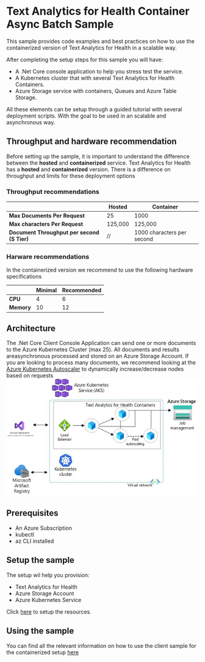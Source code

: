 # Text Analytics for Health Container Async Batch Sample

This sample provides code examples and best practices on how to use the containerized version of Text Analytics for Health in a scalable way.

After completing the setup steps for this sample you will have: 
- A .Net Core console application to help you stress test the service.
- A Kubernetes cluster that with several Text Analytics for Health Containers.
- Azure Storage service with containers, Queues and Azure Table Storage. 

All these elements can be setup through a guided tutorial with several deployment scripts. With the goal to be used in an scalable and asynchronous way. 

## Throughput and hardware recommendation 

Before setting up the sample, it is important to understand the difference between the **hosted** and **containerized** service. 
Text Analytics for Health has a **hosted** and **containerized** version. There is a difference on throughput and limits for these deployment options

### Throughput recommendations

| | Hosted | Container 
| ---- | ---- | --- | 
| **Max Documents Per Request** | 25 | 1000 
| **Max characters Per Request** | 125,000 | 125,000  
| **Document Throughput per second (S Tier)** | // | 1000 characters per second

### Harware recommendations

In the containerized version we recommend to use the following hardware specifications 

| | Minimal | Recommended 
| ---- | ---- | --- | 
| **CPU** | 4 | 6 
| **Memory** | 10 | 12 

## Architecture

The .Net Core Client Console Application can send one or more documents to the Azure Kubernetes Cluster (max 25). 
All documents and results areasynchronous processed and stored on an Azure Storage Account. 
If you are looking to process many documents, we recommend looking at the [Azure Kubernetes Autoscaler](https://learn.microsoft.com/en-us/azure/aks/cluster-autoscaler) to dynamically increase/decrease nodes based on requests
!["A diagram of the Intelligent dashboard architecture"](/media/text-analytics-for-health-batch-async/architecture.jpg)

## Prerequisites
- An Azure Subscription
- kubectl 
- az CLI installed 

## Setup the sample

The setup wil help you provision: 
- Text Analytics for Health
- Azure Storage Account
- Azure Kubernetes Service 

Click [here](Setup.md) to setup the resources.

## Using the sample

You can find all the relevant information on how to use the client sample for the containerized setup [here](Usage.md)
